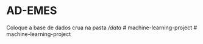 # AD-EMES
Coloque a base de dados crua na pasta */data*
#   m a c h i n e - l e a r n i n g - p r o j e c t  
 #   m a c h i n e - l e a r n i n g - p r o j e c t  
 